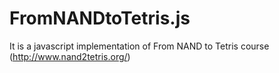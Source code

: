 # FromNANDtoTetris.js
It is a javascript implementation of From NAND to Tetris course (http://www.nand2tetris.org/)
